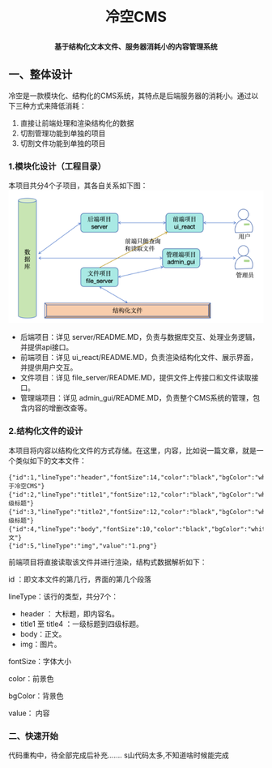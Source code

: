 <h1 align="center" style="margin: 30px 0 30px; font-weight: bold;">冷空CMS</h1>
<h4 align="center">基于结构化文本文件、服务器消耗小的内容管理系统</h4>

## 一、整体设计
冷空是一款模块化、结构化的CMS系统，其特点是后端服务器的消耗小。通过以下三种方式来降低消耗：
1. 直接让前端处理和渲染结构化的数据
2. 切割管理功能到单独的项目
3. 切割文件功能到单独的项目
### 1.模块化设计（工程目录）
本项目共分4个子项目，其各自关系如下图：
![1.png](doc/img/1.png)
* 后端项目：详见 server/README.MD，负责与数据库交互、处理业务逻辑，并提供api接口。
* 前端项目：详见 ui_react/README.MD，负责渲染结构化文件、展示界面，并提供用户交互。
* 文件项目：详见 file_server/README.MD，提供文件上传接口和文件读取接口。
* 管理端项目：详见 admin_gui/README.MD，负责整个CMS系统的管理，包含内容的增删改查等。
### 2.结构化文件的设计
本项目将内容以结构化文件的方式存储。在这里，内容，比如说一篇文章，就是一个类似如下的文本文件：
```
{"id":1,"lineType":"header","fontSize":14,"color":"black","bgColor":"white","value":"关于冷空CMS"}
{"id":2,"lineType":"title1","fontSize":12,"color":"black","bgColor":"white","value":"一级标题"}
{"id":3,"lineType":"title2","fontSize":12,"color":"black","bgColor":"white","value":"二级标题"}
{"id":4,"lineType":"body","fontSize":10,"color":"black","bgColor":"white","value":"正文"}
{"id":5,"lineType":"img","value":"1.png"}
```
前端项目将直接读取该文件并进行渲染，结构式数据解析如下：

id ：即文本文件的第几行，界面的第几个段落

lineType：该行的类型，共分7个：
* header ： 大标题，即内容名。
* title1 至 title4 ：一级标题到四级标题。
* body：正文。
* img：图片。

fontSize：字体大小

color：前景色

bgColor：背景色

value： 内容
### 二、快速开始
代码重构中，待全部完成后补充....... s山代码太多,不知道啥时候能完成